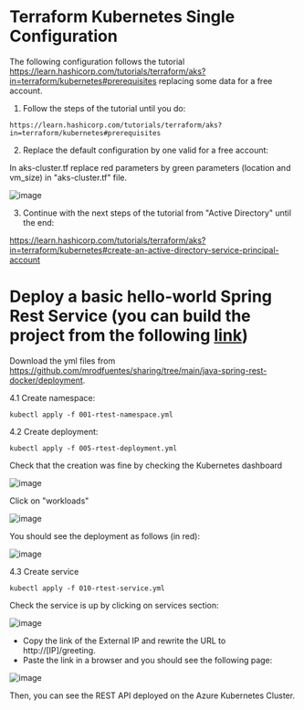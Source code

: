 # Terraform Kubernetes Single Configuration

The following configuration follows the tutorial https://learn.hashicorp.com/tutorials/terraform/aks?in=terraform/kubernetes#prerequisites replacing some data for a free account.

1.  Follow the steps of the tutorial until you do: 
```
https://learn.hashicorp.com/tutorials/terraform/aks?in=terraform/kubernetes#prerequisites
```

2. Replace the default configuration by one valid for a free account:

In aks-cluster.tf replace red parameters by green parameters (location and vm_size) in "aks-cluster.tf" file.

![image](https://user-images.githubusercontent.com/5442722/167361548-7da92762-7e13-424a-b318-14b54cfd87c4.png)

3. Continue with the next steps of the tutorial from "Active Directory" until the end:

https://learn.hashicorp.com/tutorials/terraform/aks?in=terraform/kubernetes#create-an-active-directory-service-principal-account

# Deploy a basic hello-world Spring Rest Service (you can build the project from the following [link](https://github.com/mrodfuentes/sharing/tree/main/java-spring-rest-docker))

Download the yml files from https://github.com/mrodfuentes/sharing/tree/main/java-spring-rest-docker/deployment.

   4.1 Create namespace:
```
kubectl apply -f 001-rtest-namespace.yml
```
     
   4.2 Create deployment:
```
kubectl apply -f 005-rtest-deployment.yml
```
Check that the creation was fine by checking the Kubernetes dashboard 

![image](https://user-images.githubusercontent.com/5442722/167366941-c71a6d61-a4ce-4546-ab49-75cb298d2e68.png)

Click on "workloads"

![image](https://user-images.githubusercontent.com/5442722/167367118-70b137e3-e0a2-414e-b09a-2077c6e00cfb.png)

You should see the deployment as follows (in red):

![image](https://user-images.githubusercontent.com/5442722/167367324-81fc0264-923d-4fa5-b712-1df356b6d744.png)

   4.3 Create service
```
kubectl apply -f 010-rtest-service.yml
``` 
Check the service is up by clicking on services section:

![image](https://user-images.githubusercontent.com/5442722/167368271-29772aed-64fe-4603-847f-f5bb32ea1fd3.png)

- Copy the link of the External IP and rewrite the URL to http://[IP]/greeting.
- Paste the link in a browser and you should see the following page:

![image](https://user-images.githubusercontent.com/5442722/167368732-3c29ccec-2c3b-401c-bfc6-5911f346babe.png)

Then, you can see the REST API deployed on the Azure Kubernetes Cluster.









